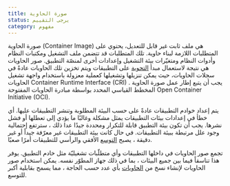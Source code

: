 ```yaml
---
title: صورة الحاوية
status: يرجى التقييم
category: مفهوم
---
```


صورة الحاوية (Container Image) هي ملف ثابت غير قابل للتعديل، يحتوي على المتطلبات اللازمة لبناء حاوية. تلك المتطلبات قد تتضمن ملف التشغيل ومكتبات النظام وأدوات النظام ومتغيّرات بيئة التشغيل وإعدادات أخرى لمنصّة التطبيق. صور الحاويات هي نتيجة لاستعمال مبدأ [التحوية](/containerization/) على التطبيقات ويتم تخزين تلك الحاويات عادةً في سجلات الحاويات، حيث يمكن تنزيلها وتشغيلها كعملية معزولة باستخدام واجهة تشغيل الحاويات Container Runtime Interface (CRI) .  يجب أن يتبع إطار عمل صورة الحاوية المخطط القياسي المحدد بواسطة مبادرة الحاويات المفتوحة Open Container Initiative (OCI).

يتم إعداد خوادم التطبيقات عادةً على حسب البيئة المطلوبة وتنشر التطبيقات عليها. أي خطأ في إعدادات بيئات التطبيقات يمثل مشكلة وغالبًا ما يؤدي إلى تعطلها أو فشل نشرها. يجب أن تكون بيئة التطبيق قابلة للتكرار ومحددة جيدًا عدا ذلك ، سترتفع إحتمالية وجود علل مرتبطة ببيئة التطبيقات. في حال كانت بيئة التطبيقات غير معرّفة جيداً أو غير دقيقة ، يصبح [التوسع](/scalability/) الأفقي والرأسي للتطبيقات أمرًا صعبًا.

تجمع صور الحاويات في داخلها التطبيقات وأي متطلّبات تشغيليّة مثل خادم التطبيق. يوفر هذا تناسقاً فيما بين جميع البيئات ، بما في ذلك جهاز المطوّر نفسه. يمكن استخدام صور الحاويات لإنشاء نسخ من [الحاويات](/container/) بأي عدد حسب الحاجة ، مما يسمح بقابلية أكبر للتوسع.
